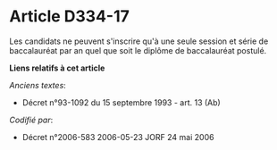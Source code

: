 # Article D334-17

Les candidats ne peuvent s'inscrire qu'à une seule session et série de baccalauréat par an quel que soit le diplôme de
baccalauréat postulé.

**Liens relatifs à cet article**

_Anciens textes_:

  - Décret n°93-1092 du 15 septembre 1993 - art. 13 (Ab)

_Codifié par_:

  - Décret n°2006-583 2006-05-23 JORF 24 mai 2006
